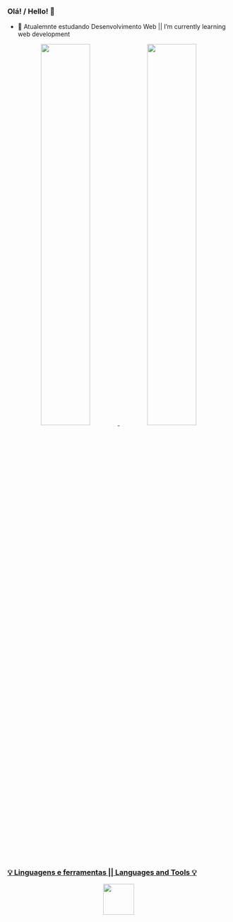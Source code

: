 ### Olá! / Hello! 👋

  - 🌱 Atualemnte estudando Desenvolvimento Web || I’m currently learning web development

<div align="center" style="gap: 100px">
  <a href="https://github.com/Vitor7rs">
  <img width="47%" src="https://github-readme-stats.vercel.app/api?username=Vitor7rs&show_icons=true&theme=onedark&include_all_commits=true&count_private=true"/>
  <img width="47%" src="https://github-readme-stats.vercel.app/api/top-langs/?username=Vitor7rs&layout=compact&langs_count=7&theme=onedark"/>
</div> 
  
  ##
  ### :bulb: Linguagens e ferramentas || Languages and Tools :bulb:
<!-- Ferramentas e linguagens -->
<div align="center">
<img width='70px' src="https://cdn.jsdelivr.net/gh/devicons/devicon/icons/mongodb/mongodb-original-wordmark.svg" />

  

</div>
